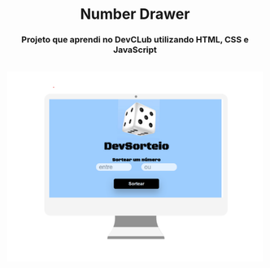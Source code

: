<h1 align="center">Number Drawer</h1>

<h3 align="center">Projeto que aprendi no DevCLub utilizando HTML, CSS e JavaScript</h3>

<br>

<img src="https://github.com/lucennabianca/random-project/blob/main/image-readme.png?raw=true"  width="540px" align="center">  
